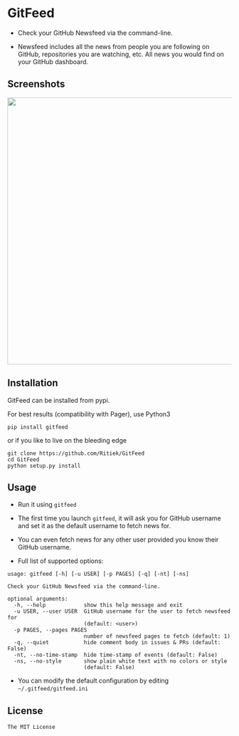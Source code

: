 # GitFeed

- Check your GitHub Newsfeed via the command-line.

- Newsfeed includes all the news from people you are following on GitHub, repositories you are watching, etc. All news you would find on your GitHub dashboard.

## Screenshots

<img src="http://i.imgur.com/TPzBlVQ.png" width="600">

## Installation

GitFeed can be installed from pypi.

For best results (compatibility with Pager), use Python3

```
pip install gitfeed
```

or if you like to live on the bleeding edge

```
git clone https://github.com/Ritiek/GitFeed
cd GitFeed
python setup.py install
```

## Usage

- Run it using `gitfeed`

- The first time you launch `gitfeed`, it will ask you for GitHub username and set it as the default username to fetch news for.

- You can even fetch news for any other user provided you know their GitHub username.

- Full list of supported options:

```
usage: gitfeed [-h] [-u USER] [-p PAGES] [-q] [-nt] [-ns]

Check your GitHub Newsfeed via the command-line.

optional arguments:
  -h, --help            show this help message and exit
  -u USER, --user USER  GitHub username for the user to fetch newsfeed for
                        (default: <user>)
  -p PAGES, --pages PAGES
                        number of newsfeed pages to fetch (default: 1)
  -q, --quiet           hide comment body in issues & PRs (default: False)
  -nt, --no-time-stamp  hide time-stamp of events (default: False)
  -ns, --no-style       show plain white text with no colors or style
                        (default: False)
```

- You can modify the default configuration by editing `~/.gitfeed/gitfeed.ini`

## License

`The MIT License`

